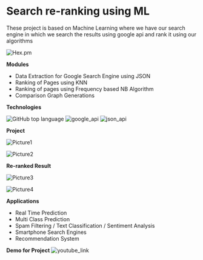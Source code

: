 # Search re-ranking using ML
These project is based on Machine Learning where we have our search engine in which we search the results using google api and rank it using our algorithms

![Hex.pm](https://img.shields.io/hexpm/l/plug)

**Modules**

 - Data Extraction for Google Search Engine using JSON
 - Ranking of Pages using KNN
 - Ranking of pages using Frequency based NB Algorithm
 - Comparison Graph Generations

**Technologies**

![GitHub top language](https://img.shields.io/github/languages/top/rush2hell/Search-re-ranking-using-ML)  ![google_api](https://img.shields.io/badge/google-api-yellowgreen)  ![json_api](https://img.shields.io/badge/JSON-api-green)

**Project**

![Picture1](https://user-images.githubusercontent.com/47297909/88476392-9b20a880-cf55-11ea-96e3-3c70aa056c12.jpg)

![Picture2](https://user-images.githubusercontent.com/47297909/88476396-9fe55c80-cf55-11ea-9a5b-1b5636023877.png)

**Re-ranked Result**

![Picture3](https://user-images.githubusercontent.com/47297909/88476398-a378e380-cf55-11ea-8409-c6f48e400f4c.png)

![Picture4](https://user-images.githubusercontent.com/47297909/88476400-a70c6a80-cf55-11ea-95f3-ea8aed499370.png)


**Applications**

 - Real Time Prediction
 - Multi Class Prediction
 - Spam Filtering / Text Classification / Sentiment Analysis
 - Smartphone Search Engines
 - Recommendation System

**Demo for Project**
![youtube_link](https://www.youtube.com/watch?v=65-kOyLmWTU)

